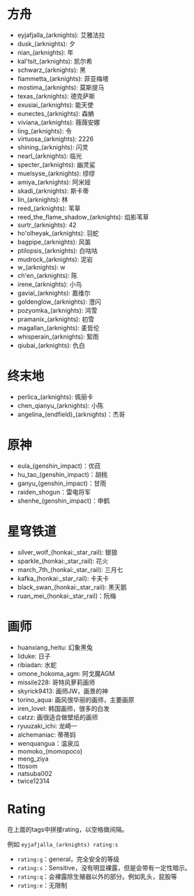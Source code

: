 # 方舟

* eyjafjalla_(arknights): 艾雅法拉
* dusk_(arknights): 夕
* nian_(arknights): 年
* kal'tsit_(arknights): 凯尔希
* schwarz_(arknights): 黑
* fiammetta_(arknights): 菲亚梅塔
* mostima_(arknights): 莫斯提马
* texas_(arknights): 德克萨斯
* exusiai_(arknights): 能天使
* eunectes_(arknights): 森蚺
* viviana_(arknights): 薇薇安娜
* ling_(arknights): 令
* virtuosa_(arknights): 2226
* shining_(arknights): 闪灵
* nearl_(arknights): 临光
* specter_(arknights): 幽灵鲨
* muelsyse_(arknights): 缪缪
* amiya_(arknights): 阿米娅
* skadi_(arknights): 斯卡蒂
* lin_(arknights): 林
* reed_(arknights): 苇草
* reed_the_flame_shadow_(arknights): 焰影苇草
* surtr_(arknights): 42
* ho'olheyak_(arknights): 羽蛇
* bagpipe_(arknights): 风笛
* ptilopsis_(arknights): 白咕咕
* mudrock_(arknights): 泥岩
* w_(arknights): w
* ch'en_(arknights): 陈
* irene_(arknights): 小鸟
* gavial_(arknights): 嘉维尔
* goldenglow_(arknights): 澄闪
* pozyomka_(arknights): 鸿雪
* pramanix_(arknights): 初雪
* magallan_(arknights): 麦哲伦
* whisperain_(arknights): 絮雨
* qiubai_(arknights): 仇白

# 终末地

* perlica_(arknights): 佩丽卡
* chen_qianyu_(arknights): 小陈
* angelina_(endfield)_(arknights)：杰哥

# 原神

* eula_(genshin_impact)：优菈
* hu_tao_(genshin_impact)：胡桃
* ganyu_(genshin_impact)：甘雨
* raiden_shogun：雷电将军
* shenhe_(genshin_impact)：申鹤

# 星穹铁道

* silver_wolf_(honkai:_star_rail): 银狼
* sparkle_(honkai:_star_rail): 花火
* march_7th_(honkai:_star_rail): 三月七
* kafka_(honkai:_star_rail): 卡夫卡
* black_swan_(honkai:_star_rail): 黑天鹅
* ruan_mei_(honkai:_star_rail)：阮梅

# 画师

* huanxiang_heitu: 幻象黑兔
* liduke: 日子
* ribiadan: 水蛇
* omone_hokoma_agm: 阿戈魔AGM
* missile228: 哥特风萝莉画师
* skyrick9413: 画师JW，画景的神
* torino_aqua: 画风很华丽的画师，主要画原
* iren_lovel: 韩国画师，很多的白发
* catzz: 画很适合做壁纸的画师
* ryuuzaki_ichi: 龙崎一
* alchemaniac: 蒂蒂妈
* wenquangua：温泉瓜
* momoko_(momopoco)
* meng_ziya
* ttosom
* natsuba002
* twice12314

# Rating

在上面的tags中拼接rating，以空格做间隔。

例如 `eyjafjalla_(arknights) rating:s`

* `rating:g`：general，完全安全的等级
* `rating:s`：Sensitive，没有明显裸露，但是会带有一定性暗示。
* `rating:q`：会裸露除生殖器以外的部分。例如乳头，屁股等
* `rating:e`：无限制
